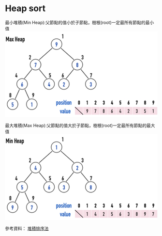 # Heap sort

最小堆積(Min Heap):父節點的值小於子節點，樹根(root)一定最所有節點的最小值
![image](https://github.com/06170228/my-note/blob/master/Image/max%20heap.png)

最大堆積(Max Heap):父節點的值大於子節點，樹根(root)一定最所有節點的最大值
![image](https://github.com/06170228/my-note/blob/master/Image/min%20heap.png)


參考資料： [堆積排序法](http://alrightchiu.github.io/SecondRound/comparison-sort-heap-sortdui-ji-pai-xu-fa.html)
